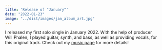 ```yaml
---
title: 'Release of "January"'
date: "2022-01-23"
image: "../dist/images/jan_album_art.jpg"
---
```


I released my first solo single in January 2022. With the help of producer Will Phalen, I played guitar, synth, and bass, as well as providing vocals, for this original track. Check out my [music page](/pages/music/solo) for more details!
